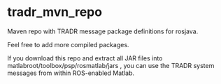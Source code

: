 # tradr_mvn_repo
Maven repo with TRADR message package definitions for rosjava.

Feel free to add more compiled packages. 

If you download this repo and extract all JAR files into matlabroot/toolbox/psp/rosmatlab/jars , you can use the TRADR system messages from within ROS-enabled Matlab.
